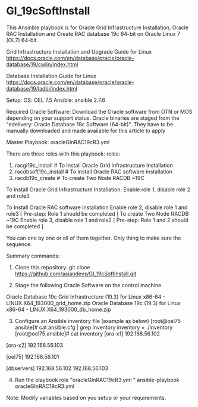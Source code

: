 # GI_19cSoftInstall

This Ansinble playbook is for Oracle Grid Infrastructure Installation, Oracle RAC Installation and Create RAC database 19c 64-bit on Oracle Linux 7 (OL7) 64-bit.

Grid Infrastructure Installation and Upgrade Guide for Linux
https://docs.oracle.com/en/database/oracle/oracle-database/19/cwlin/index.html

Database Installation Guide for Linux
https://docs.oracle.com/en/database/oracle/oracle-database/19/ladbi/index.html

Setup: 
OS: OEL 7.5 
Ansible: ansible 2.7.6

Required Oracle Software: Download the Oracle software from OTN or MOS depending on your support status. Oracle binaries are staged from the "edelivery: Oracle Database 19c Software (64-bit)". They have to be manually downloaded and made available for this article to apply 

Master Playbook:
oracleGInRAC19cR3.yml

There are three roles with this playbook: 
  roles:
   1)  racgi19c_install          # To Install Oracle Grid Infrastructure Installation
   2)  racdbsoft19c_install      # To Install Oracle RAC software installation
   3)  racdb19c_create           # To create Two Node RACDB ~19C 

To Install Oracle Grid Infrastructure Installation:
Enable role 1, disable role 2 and role3 

To Install Oracle RAC software installation
Enable role 2, disable role 1 and role3 [ Pre-step: Role 1 should be completed ]
To create Two Node RACDB ~19C
Enable role 3, disable role 1 and role2 [ Pre-step: Role 1 and 2 should be completed ]

You can one by one or all of them together. Only thing to make sure the sequence.

Summary commands: 

1. Clone this repository:
    git clone https://github.com/asiandevs/GI_19cSoftInstall.git

2. Stage the following Oracle Software on the control machine

Oracle Database 19c Grid Infrastructure (19.3) for Linux x86-64
     - LINUX.X64_193000_grid_home.zip
Oracle Database 19c (19.3) for Linux x86-64 
     - LINUX.X64_193000_db_home.zip

3. Configure an Ansible inventory file (example as below) 
[root@oel75 ansible]# cat ansible.cfg | grep inventory
inventory = ./inventory
[root@oel75 ansible]# cat inventory
[ora-x1]
192.168.56.102

[ora-x2]
192.168.56.103

[oel75]
192.168.56.101

[dbservers]
192.168.56.102
192.168.56.103

4. Run the playbook role "oracleGInRAC19cR3.yml "
ansible-playbook oracleGInRAC19cR3.yml  

Note: Modify variables based on you setup or your requirements. 
